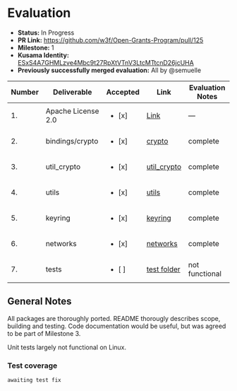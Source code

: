 # Evaluation


* **Status:** In Progress
* **PR Link:** https://github.com/w3f/Open-Grants-Program/pull/125
* **Milestone:** 1
* **Kusama Identity:** [ESxS4A7GHMLzve4Mbc9t27RpXtVTnV3LtcMTtcnD26jcUHA](https://polkascan.io/pre/kusama/account/ESxS4A7GHMLzve4Mbc9t27RpXtVTnV3LtcMTtcnD26jcUHA)
* **Previously successfully merged evaluation:** All by @semuelle

| Number | Deliverable | Accepted | Link | Evaluation Notes |
| ------------- | ------------- | ------------- | ------------- |------------- |
| 1. | Apache License 2.0 | <ul><li>[x] </li></ul> | [Link](https://github.com/Pocket4D/Polkadot-Dart/blob/e2b81941e2d28ef67a64436a785d9af6211d0eb5/LICENSE) | — |
| 2. | bindings/crypto |<ul><li>[x] </li></ul>| [crypto](https://github.com/Pocket4D/Polkadot-Dart/tree/fe359243b8fd143717f6881cb98232c256dceac1/lib/crypto) |  complete |
| 3.  | util_crypto |<ul><li>[x] </li></ul>| [util_crypto](https://github.com/Pocket4D/Polkadot-Dart/blob/fe359243b8fd143717f6881cb98232c256dceac1/lib/util_crypto) |  complete |
| 4. | utils |<ul><li>[x] </li></ul>| [utils](https://github.com/Pocket4D/Polkadot-Dart/blob/db0957492d4f2285c1ef6c9fd9bd8330e0cef333/lib/utils) |  complete |
| 5. | keyring |<ul><li>[x] </li></ul>| [keyring](https://github.com/Pocket4D/Polkadot-Dart/blob/9c63944fc62e0bac883d3a2b3252482869f88bfd/lib/keyring) |  complete |
| 6.  | networks |<ul><li>[x] </li></ul>| [networks](https://github.com/Pocket4D/Polkadot-Dart/blob/353e93f2ec16b68d8f513aec6a1d736a833a151d/lib/networks) |  complete |
| 7. | tests |<ul><li>[ ] </li></ul>| [test folder](https://github.com/Pocket4D/Polkadot-Dart/blob/1916b4392f27e5cae4c8d4c5d3a4805ed7c7da41/test) | not functional |



## General Notes

All packages are thoroughly ported. README thorougly describes scope, building and testing. Code documentation would be useful, but was agreed to be part of Milestone 3.

Unit tests largely not functional on Linux.

### Test coverage

`awaiting test fix`

<!--
* crypto: 9%
* util_crypto: 21%
* utils: 9%
* keyring: 13%
* networks: 3.7%
-->

